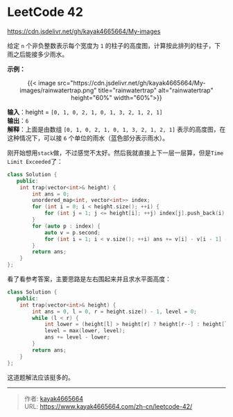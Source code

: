 # LeetCode 42


https://cdn.jsdelivr.net/gh/kayak4665664/My-images
<!--more-->

给定 `n` 个非负整数表示每个宽度为 `1` 的柱子的高度图，计算按此排列的柱子，下雨之后能接多少雨水。

**示例：**
<div align="center">
{{< image src="https://cdn.jsdelivr.net/gh/kayak4665664/My-images/rainwatertrap.png" title="rainwatertrap" alt="rainwatertrap" height="60%" width="60%">}}
</div>

**输入**：height = `[0, 1, 0, 2, 1, 0, 1, 3, 2, 1, 2, 1]`  
**输出**：`6`  
**解释**：上面是由数组 `[0, 1, 0, 2, 1, 0, 1, 3, 2, 1, 2, 1]` 表示的高度图，在这种情况下，可以接 `6` 个单位的雨水（蓝色部分表示雨水）。

刚开始想用`stack`做，不过感觉不太好。然后我就直接上下一层一层算，但是`Time Limit Exceeded`了：

```cpp
class Solution {
   public:
    int trap(vector<int>& height) {
        int ans = 0;
        unordered_map<int, vector<int>> index;
        for (int i = 0; i < height.size(); ++i) {
            for (int j = 1; j <= height[i]; ++j) index[j].push_back(i);
        }
        for (auto p : index) {
            auto v = p.second;
            for (int i = 1; i < v.size(); ++i) ans += v[i] - v[i - 1] - 1;
        }
        return ans;
    }
};
```

看了看参考答案，主要思路是左右围起来并且求水平面高度：
```cpp
class Solution {
   public:
    int trap(vector<int>& height) {
        int ans = 0, l = 0, r = height.size() - 1, level = 0;
        while (l < r) {
            int lower = (height[l] > height[r] ? height[r--] : height[l++]);
            level = max(lower, level);
            ans += level - lower;
        }
        return ans;
    }
};
```

这道题解法应该挺多的。

---

> 作者: [kayak4665664](https://github.com/kayak4665664)  
> URL: https://www.kayak4665664.com/zh-cn/leetcode-42/  

